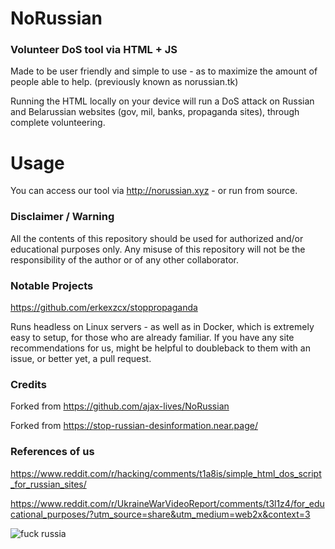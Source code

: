 # NoRussian
### Volunteer DoS tool via HTML + JS

Made to be user friendly and simple to use - as to maximize the amount of people able to help. (previously known as norussian.tk)

Running the HTML locally on your device will run a DoS attack on Russian and Belarussian websites (gov, mil, banks, propaganda sites), through complete volunteering.

# Usage

You can access our tool via http://norussian.xyz - or run from source.

### Disclaimer / Warning

All the contents of this repository should be used for authorized and/or educational purposes only. Any misuse of this repository will not be the responsibility of the author or of any other collaborator.

### Notable Projects

https://github.com/erkexzcx/stoppropaganda

Runs headless on Linux servers - as well as in Docker, which is extremely easy to setup, for those who are already familiar.
If you have any site recommendations for us, might be helpful to doubleback to them with an issue, or better yet, a pull request.

### Credits

Forked from https://github.com/ajax-lives/NoRussian

Forked from https://stop-russian-desinformation.near.page/

### References of us

https://www.reddit.com/r/hacking/comments/t1a8is/simple_html_dos_script_for_russian_sites/

https://www.reddit.com/r/UkraineWarVideoReport/comments/t3l1z4/for_educational_purposes/?utm_source=share&utm_medium=web2x&context=3


![fuck russia](https://pbs.twimg.com/media/FMoSgYVWYAQs9Au?format=jpg&name=medium)
